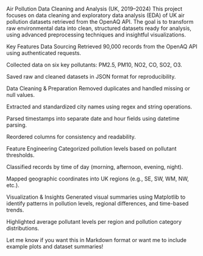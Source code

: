 Air Pollution Data Cleaning and Analysis (UK, 2019–2024)
This project focuses on data cleaning and exploratory data analysis (EDA) of UK air pollution datasets retrieved from the OpenAQ API. The goal is to transform raw environmental data into clean, structured datasets ready for analysis, using advanced preprocessing techniques and insightful visualizations.

Key Features
Data Sourcing
Retrieved 90,000 records from the OpenAQ API using authenticated requests.

Collected data on six key pollutants: PM2.5, PM10, NO2, CO, SO2, O3.

Saved raw and cleaned datasets in JSON format for reproducibility.

Data Cleaning & Preparation
Removed duplicates and handled missing or null values.

Extracted and standardized city names using regex and string operations.

Parsed timestamps into separate date and hour fields using datetime parsing.

Reordered columns for consistency and readability.

Feature Engineering
Categorized pollution levels based on pollutant thresholds.

Classified records by time of day (morning, afternoon, evening, night).

Mapped geographic coordinates into UK regions (e.g., SE, SW, WM, NW, etc.).

Visualization & Insights
Generated visual summaries using Matplotlib to identify patterns in pollution levels, regional differences, and time-based trends.

Highlighted average pollutant levels per region and pollution category distributions.

Let me know if you want this in Markdown format or want me to include example plots and dataset summaries!










